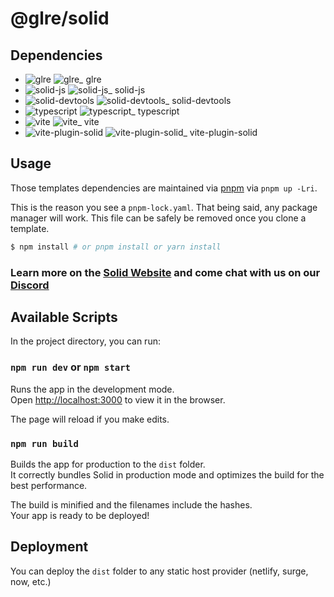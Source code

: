 # @glre/solid

## Dependencies

- ![glre][glre] ![glre_][glre_] glre
- ![solid-js][solid-js] ![solid-js_][solid-js_] solid-js
- ![solid-devtools][solid-devtools] ![solid-devtools_][solid-devtools_] solid-devtools
- ![typescript][typescript] ![typescript_][typescript_] typescript
- ![vite][vite] ![vite_][vite_] vite
- ![vite-plugin-solid][vite-plugin-solid] ![vite-plugin-solid_][vite-plugin-solid_] vite-plugin-solid

[glre]: https://img.shields.io/npm/v/glre?style=flat&colorA=000&colorB=000
[glre_]: https://img.shields.io/badge/using_0.13.1-black?style=flat
[solid-js]: https://img.shields.io/npm/v/solid-js?style=flat&colorA=000&colorB=000
[solid-js_]: https://img.shields.io/badge/using_1.7.6-black?style=flat
[solid-devtools]: https://img.shields.io/npm/v/solid-devtools?style=flat&colorA=000&colorB=000
[solid-devtools_]: https://img.shields.io/badge/using_0.27.3-black?style=flat
[typescript]: https://img.shields.io/npm/v/typescript?style=flat&colorA=000&colorB=000
[typescript_]: https://img.shields.io/badge/using_5.1.6-black?style=flat
[vite]: https://img.shields.io/npm/v/vite?style=flat&colorA=000&colorB=000
[vite_]: https://img.shields.io/badge/using_4.3.9-black?style=flat
[vite-plugin-solid]: https://img.shields.io/npm/v/vite-plugin-solid?style=flat&colorA=000&colorB=000
[vite-plugin-solid_]: https://img.shields.io/badge/using_2.7.0-black?style=flat

## Usage

Those templates dependencies are maintained via [pnpm](https://pnpm.io) via `pnpm up -Lri`.

This is the reason you see a `pnpm-lock.yaml`. That being said, any package manager will work. This file can be safely be removed once you clone a template.

```bash
$ npm install # or pnpm install or yarn install
```

### Learn more on the [Solid Website](https://solidjs.com) and come chat with us on our [Discord](https://discord.com/invite/solidjs)

## Available Scripts

In the project directory, you can run:

### `npm run dev` or `npm start`

Runs the app in the development mode.<br>
Open [http://localhost:3000](http://localhost:3000) to view it in the browser.

The page will reload if you make edits.<br>

### `npm run build`

Builds the app for production to the `dist` folder.<br>
It correctly bundles Solid in production mode and optimizes the build for the best performance.

The build is minified and the filenames include the hashes.<br>
Your app is ready to be deployed!

## Deployment

You can deploy the `dist` folder to any static host provider (netlify, surge, now, etc.)
